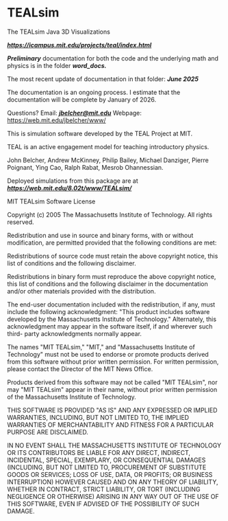 # TEALsim

The TEALsim Java 3D Visualizations  

***https://icampus.mit.edu/projects/teal/index.html*** 

***Preliminary*** documentation for both the code and the underlying math and physics is in the folder ***word_docs.*** 

The most recent update of documentation in that folder: ***June 2025***

The documentation is an ongoing process. I estimate that the documentation will be complete by January of 2026.

Questions?  Email: ***jbelcher@mit.edu***    Webpage: https://web.mit.edu/jbelcher/www/

This is simulation software developed by the TEAL Project at MIT.

TEAL is an active engagement model for teaching introductory physics.  

John Belcher, Andrew McKinney, Philip Bailey, Michael Danziger, Pierre Poignant, Ying Cao, Ralph Rabat, Mesrob Ohannessian.

Deployed simulations from this package are at ***https://web.mit.edu/8.02t/www/TEALsim/***


MIT TEALsim Software License

Copyright (c) 2005 The Massachusetts Institute of Technology. All rights reserved.

Redistribution and use in source and binary forms, with or without modification, 
are permitted provided that the following conditions are met:

Redistributions of source code must retain the above copyright notice, 
this list of conditions and the following disclaimer.

Redistributions in binary form must reproduce the above copyright notice, 
this list of conditions and the following disclaimer in the documentation and/or 
other materials provided with the distribution.

The end-user documentation included with the redistribution, if any, must include the following acknowledgment: 
"This product includes software developed by the Massachusetts Institute of Technology." 
Alternately, this acknowledgment may appear in the software itself, if and wherever such 
third- party acknowledgments normally appear.

The names "MIT TEALsim," "MIT," and "Massachusetts Institute of Technology" must not be used 
to endorse or promote products derived from this software without prior written permission. 
For written permission, please contact the Director of the MIT News Office.

Products derived from this software may not be called "MIT TEALsim", nor may "MIT TEALsim" appear in their name, 
without prior written permission of the Massachusetts Institute of Technology.

THIS SOFTWARE IS PROVIDED "AS IS" AND ANY EXPRESSED OR IMPLIED WARRANTIES, INCLUDING, 
BUT NOT LIMITED TO, THE IMPLIED WARRANTIES OF MERCHANTABILITY AND FITNESS FOR A PARTICULAR PURPOSE ARE DISCLAIMED.

IN NO EVENT SHALL THE MASSACHUSETTS INSTITUTE OF TECHNOLOGY OR ITS CONTRIBUTORS 
BE LIABLE FOR ANY DIRECT, INDIRECT, INCIDENTAL, SPECIAL, EXEMPLARY, OR CONSEQUENTIAL DAMAGES 
(INCLUDING, BUT NOT LIMITED TO, PROCUREMENT OF SUBSTITUTE GOODS OR SERVICES; LOSS OF USE, 
DATA, OR PROFITS; OR BUSINESS INTERRUPTION) HOWEVER CAUSED AND ON ANY THEORY OF LIABILITY, 
WHETHER IN CONTRACT, STRICT LIABILITY, OR TORT (INCLUDING NEGLIGENCE OR OTHERWISE) 
ARISING IN ANY WAY OUT OF THE USE OF THIS SOFTWARE, EVEN IF ADVISED OF THE POSSIBILITY OF SUCH DAMAGE.
